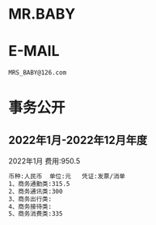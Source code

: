 MR.BABY
======

E-MAIL
======

```bash
MRS_BABY@126.com
```

事务公开
======

2022年1月-2022年12月年度
---

2022年1月 费用:950.5
```bash
币种:人民币  单位:元   凭证:发票/消单
1、商务通勤类:315.5
2、商务通讯类:300
3、商务出行类:
4、商务接待类:
5、商务消费类:335
```




